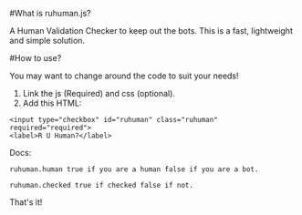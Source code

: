 #What is ruhuman.js?

A Human Validation Checker to keep out the bots. This is a fast, lightweight and simple solution.

#How to use?

You may want to change around the code to suit your needs!

1. Link the js (Required) and css (optional).
2. Add this HTML:

```
<input type="checkbox" id="ruhuman" class="ruhuman" required="required">
<label>R U Human?</label>
```

Docs:

```
ruhuman.human true if you are a human false if you are a bot.

ruhuman.checked true if checked false if not.
```

That's it!
